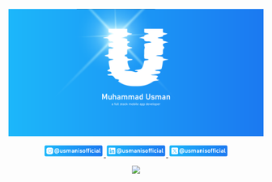 ![](/covers/u-bg-02.png)

<p align="center">

<a href="mailto:contact@anafro.ru">
    <img src="/badges/insta-03.png" height="24">
</a>

<a href="https://t.me/anafro_ru">
<img src="/badges/linkedin-03.png" height="24">
</a>

<a href="https://anafro.ru">
<img src="/badges/x-03.png" height="24">
</a>

</p>

<p align="center">
  <a href="https://skillicons.dev">
    <img src="https://skillicons.dev/icons?i=java,kotlin,maven,gradle,python,php,laravel,go,nodejs,nuxt,express,prisma,vite,pug,html,css,sass,js,ts,vue,pinia,svelte,vscode,cs,nginx,unity,electron&perline=9" />
  </a>
</p>
